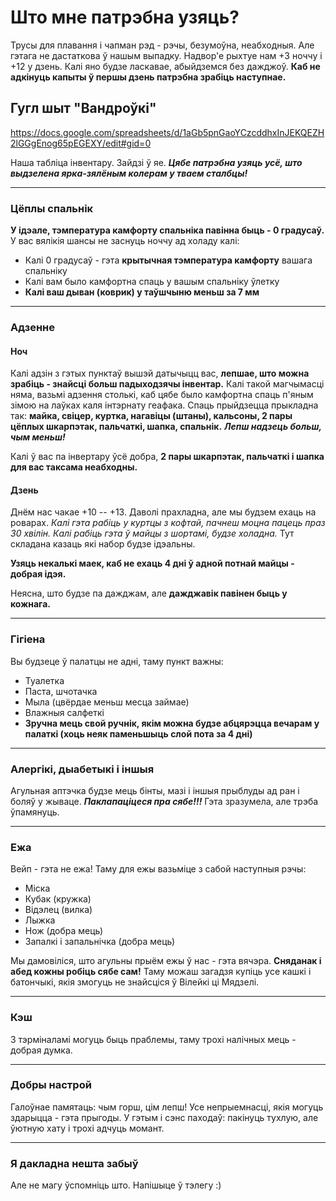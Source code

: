 
# Што мне патрэбна узяць?
Трусы для плавання і чапман рэд - рэчы, безумоўна, неабходныя. Але гэтага не дастаткова ў нашым выпадку. Надвор'е рыхтуе нам +3 ноччу і +12 у дзень. Калі яно будзе ласкавае, абыйдземся без дажджоў. **Каб не адкінуць капыты ў першы дзень патрэбна зрабіць наступнае.**

## Гугл шыт "Вандроўкі"
https://docs.google.com/spreadsheets/d/1aGb5pnGaoYCzcddhxInJEKQEZH2lGGgEnog65pEGEXY/edit#gid=0

Наша табліца інвентару. Зайдзі ў яе. ***Цябе патрэбна узяць усё, што выдзелена ярка-зялёным колерам у тваем сталбцы!***
____
### Цёплы спальнік
 **У ідэале, тэмпература камфорту спальніка павінна быць - 0 градусаў.**  У вас вялікія шансы не заснуць ноччу ад холаду калі:
 
* Калі 0 градусаў - гэта **крытычная тэмпература камфорту** вашага спальніку
* Калі вам было камфортна спаць у вашым спальніку ўлетку
* **Калі ваш дыван (коврик) у таўшчыню меньш за 7 мм**

___
### Адзенне

#### Ноч
Калі адзін з гэтых пунктаў вышэй датычыцц вас, **лепшае, што можна зрабіць - знайсці больш падыходзячы інвентар.** 
Калі такой магчымасці няма, вазьмі адзення столькі, каб цябе было камфортна спаць п'яным зімою на лаўках каля інтэрнату геафака. 
Спаць прыйдзецца прыкладна так: **майка, свіцер, куртка, нагавіцы (штаны), кальсоны, 2 пары цёплых шкарпэтак, пальчаткі, шапка, спальнік.** 
***Лепш надзець больш, чым меньш!***

Калі ў вас па інвертару ўсё добра, **2 пары шкарпэтак, пальчаткі і шапка для вас таксама неабходны.**
#### Дзень
Днём нас чакае +10 -- +13. Даволі прахладна, але мы будзем ехаць на роварах. *Калі гэта рабіць у куртцы з кофтай, пачнеш моцна пацець праз 30 хвілін. Калі рабіць гэта ў майцы з шортамі, будзе холадна.* Тут складана казаць які набор будзе ідэальны. 

**Узяць некалькі маек, каб не ехаць 4 дні ў адной потнай майцы - добрая ідэя.**

Неясна, што будзе па дажджам, але **дажджавік павінен быць у кожнага.**
___
### Гігіена 
Вы будзеце ў палатцы не адні, таму пункт важны:
* Туалетка
* Паста, шчотачка
* Мыла (цвёрдае меньш месца займае)
* Влажныя салфеткі 
* **Зручна мець свой ручнік, якім можна будзе абцярэцца вечарам у палаткі (хоць неяк паменьшыць слой пота за 4 дні)**

___
### Алергікі, дыабетыкі і іншыя
Агульная аптэчка будзе мець бінты, мазі і іншыя прыблуды ад ран і боляў у жываце. ***Паклапаціцеся пра сябе!!!*** Гэта зразумела, але трэба ўпамянуць.
___
### Ежа
Вейп - гэта не ежа! Таму для ежы вазьміце з сабой наступныя рэчы:
* Міска
* Кубак (кружка)
* Відэлец (вилка)
* Лыжка
* Нож (добра мець)
* Запалкі і запальнічка (добра мець)

Мы дамовіліся, што агульны прыём ежы ў нас - гэта вячэра. **Сняданак і абед кожны робіць сябе сам!** Таму можаш загадзя купіць усе кашкі і батончыкі, якія змогуць не знайсціся ў Вілейкі ці Мядзелі.
___
### Кэш
З тэрміналамі могуць быць праблемы, таму трохі налічных мець - добрая думка.
___
### Добры настрой
Галоўнае памятаць: чым горш, цім лепш!
Усе непрыемнасці, якія могуць здарыцца - гэта прыгоды. У гэтым і сэнс паходаў: пакінуць тухлую, але ўютную хату і трохі адчуць момант.
___
### Я дакладна нешта забыў
Але не магу ўспомніць што. Напішыце ў тэлегу :)
